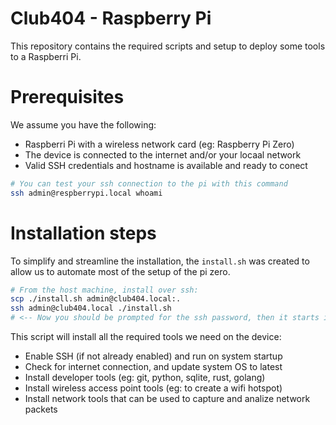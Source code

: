 # Club404 - Raspberry Pi

This repository contains the required scripts and setup to deploy some tools to a Raspberri Pi.

# Prerequisites

We assume you have the following:

 - Raspberri Pi with a wireless network card (eg: Raspberry Pi Zero)
 - The device is connected to the internet and/or your locaal network
 - Valid SSH credentials and hostname is available and ready to conect

```bash
# You can test your ssh connection to the pi with this command
ssh admin@respberrypi.local whoami
```

# Installation steps

To simplify and streamline the installation, the `install.sh` was created
to allow us to automate most of the setup of the pi zero.

```bash
# From the host machine, install over ssh:
scp ./install.sh admin@club404.local:.
ssh admin@club404.local ./install.sh
# <-- Now you should be prompted for the ssh password, then it starts installing
```

This script will install all the required tools we need on the device:

 - Enable SSH (if not already enabled) and run on system startup
 - Check for internet connection, and update system OS to latest
 - Install developer tools (eg: git, python, sqlite, rust, golang)
 - Install wireless access point tools (eg: to create a wifi hotspot)
 - Install network tools that can be used to capture and analize network packets

